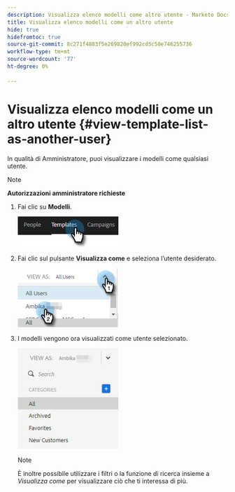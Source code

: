 ```yaml
---
description: Visualizza elenco modelli come altro utente - Marketo Docs - Documentazione del prodotto
title: Visualizza elenco modelli come un altro utente
hide: true
hidefromtoc: true
source-git-commit: 8c271f4883f5e269820ef992cd5c50e746255736
workflow-type: tm+mt
source-wordcount: '77'
ht-degree: 0%

---
```


# Visualizza elenco modelli come un altro utente {#view-template-list-as-another-user}

In qualità di Amministratore, puoi visualizzare i modelli come qualsiasi utente.

>[!NOTE]
>
>**Autorizzazioni amministratore richieste**

1. Fai clic su **Modelli**.

   ![](assets/view-template-list-as-another-user-1.png)

1. Fai clic sul pulsante **Visualizza come** e seleziona l’utente desiderato.

   ![](assets/view-template-list-as-another-user-2.png)

1. I modelli vengono ora visualizzati come utente selezionato.

   ![](assets/view-template-list-as-another-user-3.png)

   >[!NOTE]
   >
   >È inoltre possibile utilizzare i filtri o la funzione di ricerca insieme a _Visualizza come_ per visualizzare ciò che ti interessa di più.
